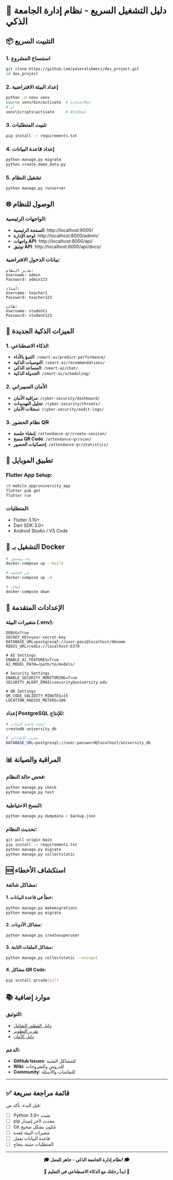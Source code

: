 # 🚀 دليل التشغيل السريع - نظام إدارة الجامعة الذكي

## 📦 التثبيت السريع

### 1. استنساخ المشروع
```bash
git clone https://github.com/yaseralshmeri/des_project.git
cd des_project
```

### 2. إعداد البيئة الافتراضية
```bash
python -m venv venv
source venv/bin/activate  # Linux/Mac
# أو
venv\Scripts\activate     # Windows
```

### 3. تثبيت المتطلبات
```bash
pip install -r requirements.txt
```

### 4. إعداد قاعدة البيانات
```bash
python manage.py migrate
python create_demo_data.py
```

### 5. تشغيل النظام
```bash
python manage.py runserver
```

## 🌐 الوصول للنظام

### الواجهات الرئيسية:
- **الصفحة الرئيسية**: http://localhost:8000/
- **لوحة الإدارة**: http://localhost:8000/admin/
- **واجهات API**: http://localhost:8000/api/
- **توثيق API**: http://localhost:8000/api/docs/

### بيانات الدخول الافتراضية:
```
مدير النظام:
Username: admin
Password: admin123

أستاذ:
Username: teacher1  
Password: teacher123

طالب:
Username: student1
Password: student123
```

## 🧠 الميزات الذكية الجديدة

### 1. الذكاء الاصطناعي
- **التنبؤ بالأداء**: `/smart-ai/predict-performance/`
- **التوصيات الذكية**: `/smart-ai/recommendations/`
- **المساعد الذكي**: `/smart-ai/chat/`
- **الجدولة الذكية**: `/smart-ai/scheduling/`

### 2. الأمان السيبراني
- **مراقبة الأمان**: `/cyber-security/dashboard/`
- **تحليل التهديدات**: `/cyber-security/threats/`
- **سجلات الأمان**: `/cyber-security/audit-logs/`

### 3. نظام الحضور QR
- **إنشاء جلسة**: `/attendance-qr/create-session/`
- **مسح QR Code**: `/attendance-qr/scan/`
- **إحصائيات الحضور**: `/attendance-qr/statistics/`

## 📱 تطبيق الموبايل

### Flutter App Setup:
```bash
cd mobile_app/university_app
flutter pub get
flutter run
```

### المتطلبات:
- Flutter 3.10+
- Dart SDK 3.0+
- Android Studio / VS Code

## 🐳 التشغيل بـ Docker

```bash
# بناء وتشغيل
docker-compose up --build

# في الخلفية
docker-compose up -d

# إيقاف
docker-compose down
```

## 🔧 الإعدادات المتقدمة

### متغيرات البيئة (.env):
```env
DEBUG=True
SECRET_KEY=your-secret-key
DATABASE_URL=postgresql://user:pass@localhost/dbname
REDIS_URL=redis://localhost:6379

# AI Settings
ENABLE_AI_FEATURES=True
AI_MODEL_PATH=/path/to/models/

# Security Settings  
ENABLE_SECURITY_MONITORING=True
SECURITY_ALERT_EMAIL=security@university.edu

# QR Settings
QR_CODE_VALIDITY_MINUTES=15
LOCATION_RADIUS_METERS=100
```

### إعداد PostgreSQL للإنتاج:
```bash
# إنشاء قاعدة البيانات
createdb university_db

# تحديث الإعدادات
DATABASE_URL=postgresql://user:password@localhost/university_db
```

## 📊 المراقبة والصيانة

### فحص حالة النظام:
```bash
python manage.py check
python manage.py test
```

### النسخ الاحتياطية:
```bash
python manage.py dumpdata > backup.json
```

### تحديث النظام:
```bash
git pull origin main
pip install -r requirements.txt
python manage.py migrate
python manage.py collectstatic
```

## 🆘 استكشاف الأخطاء

### مشاكل شائعة:

#### 1. خطأ في قاعدة البيانات:
```bash
python manage.py makemigrations
python manage.py migrate
```

#### 2. مشاكل الأذونات:
```bash
python manage.py createsuperuser
```

#### 3. مشاكل الملفات الثابتة:
```bash
python manage.py collectstatic --noinput
```

#### 4. مشاكل QR Code:
```bash
pip install qrcode[pil]
```

## 📚 موارد إضافية

### التوثيق:
- [دليل المطور الشامل](./DEVELOPMENT_GUIDE.md)
- [تقرير التطوير](./COMPREHENSIVE_AI_DEVELOPMENT_REPORT.md)
- [دليل الأمان](./SECURITY_GUIDE.md)

### الدعم:
- **GitHub Issues**: للمشاكل التقنية
- **Wiki**: للدروس والشروحات
- **Community**: للنقاشات والأسئلة

---

## ✅ قائمة مراجعة سريعة

قبل البدء، تأكد من:

- [ ] Python 3.9+ مثبت
- [ ] pip محدث لآخر إصدار
- [ ] Git مُكون بشكل صحيح
- [ ] متغيرات البيئة مُعدة
- [ ] قاعدة البيانات تعمل
- [ ] المتطلبات مثبتة بنجاح

---

<div align="center">

**🎓 نظام إدارة الجامعة الذكي - جاهز للعمل! 🎓**

**🚀 ابدأ رحلتك مع الذكاء الاصطناعي في التعليم 🚀**

</div>